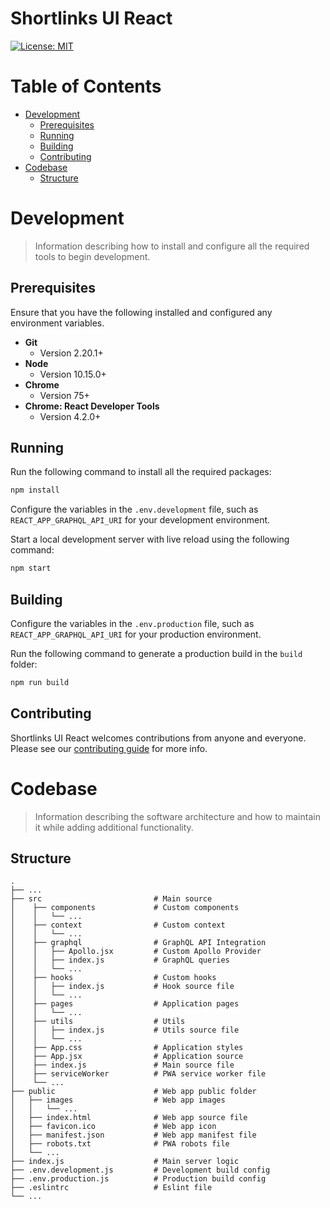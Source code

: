 # Shortlinks UI React
[![License: MIT](https://img.shields.io/badge/License-MIT-yellow.svg)](/LICENSE.md)

# Table of Contents
* [Development](#development)
    * [Prerequisites](#Prerequisites)
    * [Running](#running)
    * [Building](#building)
    * [Contributing](#contributing)
* [Codebase](#codebase)
    * [Structure](#structure)

# Development
> Information describing how to install and configure all the required tools to begin development.

## Prerequisites
Ensure that you have the following installed and configured any environment variables.

- **Git**
    - Version 2.20.1+
- **Node**
    - Version 10.15.0+
- **Chrome**
    - Version 75+
- **Chrome: React Developer Tools**
    - Version 4.2.0+

## Running
Run the following command to install all the required packages:
```bash
npm install
```

Configure the variables in the `.env.development` file, such as `REACT_APP_GRAPHQL_API_URI` for your development environment.

Start a local development server with live reload using the following command:
```bash
npm start
```

## Building
Configure the variables in the `.env.production` file, such as `REACT_APP_GRAPHQL_API_URI` for your production environment.

Run the following command to generate a production build in the `build` folder:
```bash
npm run build
```

## Contributing
Shortlinks UI React welcomes contributions from anyone and everyone. Please see our [contributing guide](/CONTRIBUTING.md) for more info.

# Codebase
> Information describing the software architecture and how to maintain it while adding additional functionality.

## Structure
    .
    ├── ...
    ├── src                         # Main source
    │    ├── components             # Custom components
    │    │   └── ...
    │    ├── context                # Custom context
    │    │   └── ...
    │    ├── graphql                # GraphQL API Integration
    │    │   ├── Apollo.jsx         # Custom Apollo Provider
    │    │   ├── index.js           # GraphQL queries
    │    │   └── ...
    │    ├── hooks                  # Custom hooks
    │    │   ├── index.js           # Hook source file
    │    │   └── ...
    │    ├── pages                  # Application pages
    │    │   └── ...
    │    ├── utils                  # Utils
    │    │   ├── index.js           # Utils source file
    │    │   └── ...
    │    ├── App.css                # Application styles
    │    ├── App.jsx                # Application source
    │    ├── index.js               # Main source file
    │    ├── serviceWorker          # PWA service worker file
    │    └── ...
    ├── public                      # Web app public folder
    │   ├── images                  # Web app images
    │   │   └── ...
    │   ├── index.html              # Web app source file
    │   ├── favicon.ico             # Web app icon
    │   ├── manifest.json           # Web app manifest file
    │   ├── robots.txt              # PWA robots file
    │   └── ...
    ├── index.js                    # Main server logic
    ├── .env.development.js         # Development build config
    ├── .env.production.js          # Production build config
    ├── .eslintrc                   # Eslint file
    └── ...
